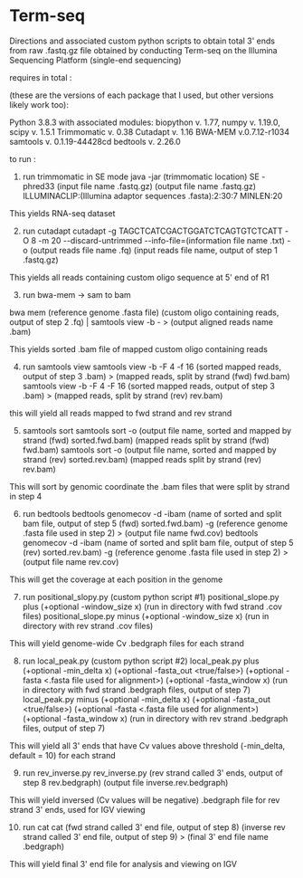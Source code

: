 # Term-seq
Directions and associated custom python scripts to obtain total 3' ends from raw .fastq.gz file obtained by conducting Term-seq on the Illumina Sequencing Platform (single-end sequencing)

requires in total :

(these are the versions of each package that I used, but other versions likely work too):

Python 3.8.3 with associated modules: biopython v. 1.77, numpy v. 1.19.0, scipy v. 1.5.1
Trimmomatic v. 0.38
Cutadapt v. 1.16
BWA-MEM v.0.7.12-r1034
samtools v. 0.1.19-44428cd
bedtools v. 2.26.0

to run :

1) run trimmomatic in SE mode
java -jar (trimmomatic location) SE -phred33 (input file name .fastq.gz) (output file name .fastq.gz) ILLUMINACLIP:(Illumina adaptor sequences .fasta):2:30:7 MINLEN:20

This yields RNA-seq dataset

2) run cutadapt
cutadapt -g TAGCTCATCGACTGGATCTCAGTGTCTCATT -O 8 -m 20 --discard-untrimmed --info-file=(information file name .txt) -o (output reads file name .fq) (input reads file name, output of step 1 .fastq.gz)

This yields all reads containing custom oligo sequence at 5' end of R1

3) run bwa-mem -> sam to bam 

bwa mem (reference genome .fasta file) (custom oligo containing reads, output of step 2 .fq) | samtools view -b - > (output aligned reads name .bam)

This yields sorted .bam file of mapped custom oligo containing reads

4) run samtools view
samtools view -b -F 4 -f 16 (sorted mapped reads, output of step 3 .bam) > (mapped reads, split by strand (fwd) fwd.bam)
samtools view -b -F 4 -F 16 (sorted mapped reads, output of step 3 .bam) > (mapped reads, split by strand (rev) rev.bam)

this will yield all reads mapped to fwd strand and rev strand

5) samtools sort
samtools sort -o (output file name, sorted and mapped by strand (fwd) sorted.fwd.bam) (mapped reads split by strand (fwd) fwd.bam)
samtools sort -o (output file name, sorted and mapped by strand (rev) sorted.rev.bam) (mapped reads split by strand (rev) rev.bam)

This will sort by genomic coordinate the .bam files that were split by strand in step 4 

6) run bedtools
bedtools  genomecov -d  -ibam (name of sorted and split bam file, output of step 5 (fwd) sorted.fwd.bam)  -g (reference genome .fasta file used in step 2)  > (output file name fwd.cov)
bedtools  genomecov -d  -ibam (name of sorted and split bam file, output of step 5 (rev) sorted.rev.bam)  -g (reference genome .fasta file used in step 2)  > (output file name rev.cov)

This will get the coverage at each position in the genome

7) run positional_slopy.py (custom python script #1)
positional_slope.py plus (+optional -window_size x) (run in directory with fwd strand .cov files)
positional_slope.py minus (+optional -window_size x) (run in directory with rev strand .cov files)

This will yield genome-wide Cv .bedgraph files for each strand

8) run local_peak.py (custom python script #2)
local_peak.py plus (+optional -min_delta x) (+optional -fasta_out <true/false>) (+optional -fasta <.fasta file used for alignment>) (+optional -fasta_window x) (run in directory with fwd strand .bedgraph files, output of step 7)
local_peak.py minus (+optional -min_delta x) (+optional -fasta_out <true/false>) (+optional -fasta <.fasta file used for alignment>) (+optional -fasta_window x) (run in directory with rev strand .bedgraph files, output of step 7)

This will yield all 3' ends that have Cv values above threshold (-min_delta, default = 10) for each strand

9) run rev_inverse.py
rev_inverse.py (rev strand called 3' ends, output of step 8 rev.bedgraph) (output file inverse.rev.bedgraph)

This will yield inversed (Cv values will be negative) .bedgraph file for rev strand 3' ends, used for IGV viewing

10) run cat
cat (fwd strand called 3' end file, output of step 8) (inverse rev strand called 3' end file, output of step 9) > (final 3' end file name .bedgraph)

This will yield final 3' end file for analysis and viewing on IGV








